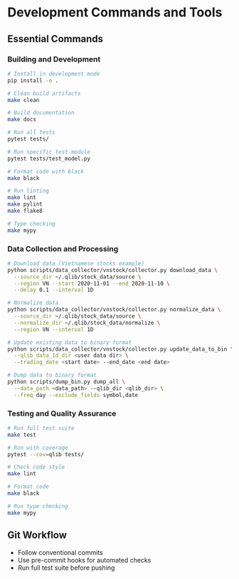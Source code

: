 # Development Commands and Tools

## Essential Commands

### Building and Development
```bash
# Install in development mode
pip install -e .

# Clean build artifacts
make clean

# Build documentation
make docs

# Run all tests
pytest tests/

# Run specific test module
pytest tests/test_model.py

# Format code with black
make black

# Run linting
make lint
make pylint
make flake8

# Type checking
make mypy
```

### Data Collection and Processing
```bash
# Download data (Vietnamese stocks example)
python scripts/data_collector/vnstock/collector.py download_data \
  --source_dir ~/.qlib/stock_data/source \
  --region VN --start 2020-11-01 --end 2020-11-10 \
  --delay 0.1 --interval 1D

# Normalize data
python scripts/data_collector/vnstock/collector.py normalize_data \
  --source_dir ~/.qlib/stock_data/source \
  --normalize_dir ~/.qlib/stock_data/normalize \
  --region VN --interval 1D

# Update existing data to binary format
python scripts/data_collector/vnstock/collector.py update_data_to_bin \
  --qlib_data_1d_dir <user data dir> \
  --trading_date <start date> --end_date <end date>

# Dump data to binary format
python scripts/dump_bin.py dump_all \
  --data_path <data_path> --qlib_dir <qlib_dir> \
  --freq day --exclude_fields symbol,date
```

### Testing and Quality Assurance
```bash
# Run full test suite
make test

# Run with coverage
pytest --cov=qlib tests/

# Check code style
make lint

# Format code
make black

# Run type checking
make mypy
```

## Git Workflow
- Follow conventional commits
- Use pre-commit hooks for automated checks
- Run full test suite before pushing